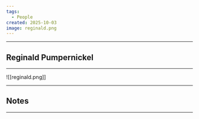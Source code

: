 ```yaml
---
tags:
  - People
created: 2025-10-03
image: reginald.png
---
```


---

## Reginald Pumpernickel

---

![[reginald.png]]

---

## Notes

---


